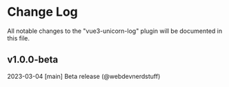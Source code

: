 # Change Log
All notable changes to the "vue3-unicorn-log" plugin will be documented in this file.

## v1.0.0-beta
2023-03-04
[main] Beta release (@webdevnerdstuff)
